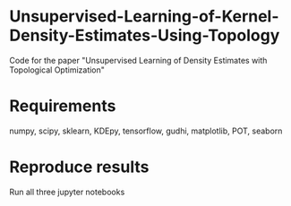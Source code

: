 # Unsupervised-Learning-of-Kernel-Density-Estimates-Using-Topology
Code for the paper "Unsupervised Learning of Density Estimates with Topological Optimization"

# Requirements
numpy, scipy, sklearn, KDEpy, tensorflow, gudhi, matplotlib, POT, seaborn

# Reproduce results
Run all three jupyter notebooks
